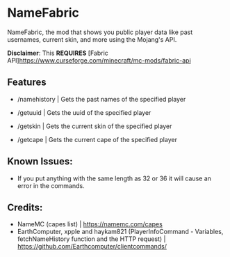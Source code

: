 # NameFabric

NameFabric, the mod that shows you public player data like past usernames, current skin, and more using the Mojang's API.

**Disclaimer**: This **REQUIRES** [Fabric API]https://www.curseforge.com/minecraft/mc-mods/fabric-api

## Features
- /namehistory | Gets the past names of the specified player

- /getuuid | Gets the uuid of the specified player
- /getskin | Gets the current skin of the specified player
- /getcape | Gets the current cape of the specified player

## Known Issues:
- If you put anything with the same length as 32 or 36 it will cause an error in the commands.

## Credits:
- NameMC (capes list) | https://namemc.com/capes
- EarthComputer, xpple and haykam821 (PlayerInfoCommand - Variables, fetchNameHistory function and the HTTP request) | https://github.com/Earthcomputer/clientcommands/

